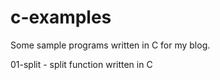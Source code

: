# c-examples

Some sample programs written in C for my blog.

01-split - split function written in C
